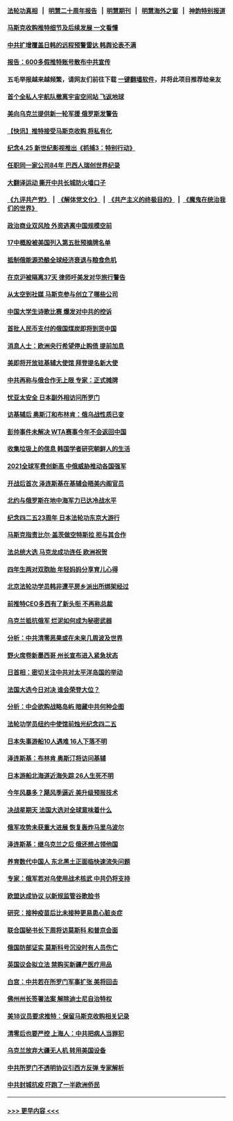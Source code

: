 #### [法轮功真相](https://github.com/gfw-breaker/truth/blob/master/README.md?t=0) &nbsp;&nbsp;|&nbsp;&nbsp; [明慧二十周年报告](https://github.com/gfw-breaker/mh-reports/blob/master/README.md?t=0) &nbsp;&nbsp;|&nbsp;&nbsp;[明慧期刊](https://github.com/gfw-breaker/mh-qikan) &nbsp;&nbsp;|&nbsp;&nbsp; [明慧海外之窗](https://github.com/gfw-breaker/mh-news/blob/master/README.md?t=0) &nbsp;&nbsp;|&nbsp;&nbsp; [神韵特别报道](https://github.com/gfw-breaker/mh-news/blob/master/shenyun.md?t=0)
#### [马斯克收购推特细节及后续发展 一文看懂](../pages/nsc418/n13720795.md?t=04261701) 
#### [中共扩增覆盖日韩的远程预警雷达 韩舆论表不满](../pages/nsc418/n13720659.md?t=04261701) 
#### [报告：600多假推特账号散布中共宣传](../pages/nsc418/n13720480.md?t=04261701) 
#### 五毛举报越来越频繁，请网友们前往下载 [一键翻墙软件](https://github.com/gfw-breaker/ssr-accounts)，并将此项目推荐给亲友
#### [首个全私人宇航队撤离宇宙空间站 飞返地球](../pages/nsc418/n13720435.md?t=04261701) 
#### [美向乌克兰提供新一轮军援 俄罗斯发警告](../pages/nsc418/n13720465.md?t=04261701) 
#### [【快讯】推特接受马斯克收购 将私有化](../pages/nsc418/n13720476.md?t=04261701) 
#### [纪念4.25 新世纪影视推出《抓捕3：特别行动》](../pages/nsc418/n13717350.md?t=04261701) 
#### [任职同一家公司84年 巴西人瑞创世界纪录](../pages/nsc418/n13719990.md?t=04261701) 
#### [大翻译运动 撕开中共长城防火墙口子](../pages/nsc418/n13720365.md?t=04261701) 
#### [《九评共产党》](https://github.com/begood0513/9ping.md/blob/master/README.md) &nbsp;|&nbsp; [《解体党文化》](../../../../jtdwh.md/blob/master/README.md)  &nbsp;|&nbsp; [《共产主义的终极目的》](../../../../gczydzjmd.md/blob/master/README.md) &nbsp;|&nbsp; [《魔鬼在统治我们的世界》](../../../../mgztzwmdsj.md/blob/master/README.md) 
#### [政治商业双风险 外资逃离中国规模空前](../pages/nsc418/n13720271.md?t=04261701) 
#### [17中概股被美国列入第五批预摘牌名单](../pages/nsc418/n13720347.md?t=04261701) 
#### [抵制俄能源恐酿全球经济衰退与粮食危机](../pages/nsc418/n13720438.md?t=04261701) 
#### [在京沪被隔离37天 律师吁美发对华旅行警告](../pages/nsc418/n13720436.md?t=04261701) 
#### [从太空到社媒 马斯克参与创立了哪些公司](../pages/nsc418/n13719553.md?t=04261701) 
#### [中国大学生诗歌比赛 爆发对中共的控诉](../pages/nsc418/n13720369.md?t=04261701) 
#### [首批人民币支付的俄国煤炭即将到货中国](../pages/nsc418/n13720391.md?t=04261701) 
#### [消息人士：欧洲央行希望停止购债 提前加息](../pages/nsc418/n13719412.md?t=04261701) 
#### [美即将开放驻基辅大使馆 拜登提名新大使](../pages/nsc418/n13720167.md?t=04261701) 
#### [中共再称与俄合作无上限 专家：正式摊牌](../pages/nsc418/n13720362.md?t=04261701) 
#### [忧亚太安全 日本副外相访问所罗门](../pages/nsc418/n13720147.md?t=04261701) 
#### [访基辅后 奥斯汀和布林肯：俄乌战性质已变](../pages/nsc418/n13720183.md?t=04261701) 
#### [彭帅事件未解决 WTA赛事今年不会返回中国](../pages/nsc418/n13720023.md?t=04261701) 
#### [收集垃圾上的信息 韩国学者研究朝鲜人的生活](../pages/nsc418/n13719812.md?t=04261701) 
#### [2021全球军费创新高 中俄威胁推动各国强军](../pages/nsc418/n13719859.md?t=04261701) 
#### [开战后首次 泽连斯基在基辅会晤美内阁官员](../pages/nsc418/n13719822.md?t=04261701) 
#### [北约与俄罗斯在地中海军力已达冷战水平](../pages/nsc418/n13719722.md?t=04261701) 
#### [纪念四二五23周年 日本法轮功东京大游行](../pages/nsc418/n13719433.md?t=04261701) 
#### [马斯克指责比尔‧盖茨做空特斯拉 拒与其合作](../pages/nsc418/n13719483.md?t=04261701) 
#### [法总统大选  马克龙成功连任 欧洲祝贺](../pages/nsc418/n13719442.md?t=04261701) 
#### [四年生两对双胞胎 年轻妈妈分享育儿心得](../pages/nsc418/n13719150.md?t=04261701) 
#### [北京法轮功学员韩非遭平房乡派出所绑架经过](../pages/nsc418/n13719316.md?t=04261701) 
#### [前推特CEO多西有了新头衔 不再称总裁](../pages/nsc418/n13719420.md?t=04261701) 
#### [乌克兰抵抗俄军 烂泥如何成为秘密武器](../pages/nsc418/n13719439.md?t=04261701) 
#### [分析：中共清零恶果或在未来几周波及世界](../pages/nsc418/n13719436.md?t=04261701) 
#### [野火席卷新墨西哥 州长宣布进入紧急状态](../pages/nsc418/n13719351.md?t=04261701) 
#### [日首相：密切关注中共对太平洋岛国的举动](../pages/nsc418/n13719329.md?t=04261701) 
#### [法国大选今日对决 谁会荣登大位？](../pages/nsc418/n13719235.md?t=04261701) 
#### [分析：中企欲购战略岛屿 暗藏中共何种企图](../pages/nsc418/n13715568.md?t=04261701) 
#### [法轮功学员纽约中使馆前烛光纪念四二五](../pages/nsc418/n13719075.md?t=04261701) 
#### [日本失事游船10人遇难 16人下落不明](../pages/nsc418/n13719281.md?t=04261701) 
#### [泽连斯基：布林肯 奥斯汀将访问基辅](../pages/nsc418/n13718768.md?t=04261701) 
#### [日本游船北海道近海失踪 26人生死不明](../pages/nsc418/n13718714.md?t=04261701) 
#### [今年风暴多？飓风季逼近  美升级预报技术](../pages/nsc418/n13718650.md?t=04261701) 
#### [决战星期天 法国大选对全球意味着什么](../pages/nsc418/n13718591.md?t=04261701) 
#### [俄军攻势未获重大进展 恢复轰炸马里乌波尔](../pages/nsc418/n13718574.md?t=04261701) 
#### [泽连斯基：继乌克兰之后 俄还想占领他国](../pages/nsc418/n13718473.md?t=04261701) 
#### [养育数代中国人 东北黑土正面临快速流失问题](../pages/nsc418/n13718422.md?t=04261701) 
#### [专家：俄军若对乌使用战术核武 中共仍将支持](../pages/nsc418/n13718303.md?t=04261701) 
#### [欧盟达成协议 以新规监管谷歌脸书](../pages/nsc418/n13718105.md?t=04261701) 
#### [研究：接种疫苗后比未接种更易患心脏炎症](../pages/nsc418/n13717987.md?t=04261701) 
#### [联合国秘书长下周将访莫斯科 和普京会面](../pages/nsc418/n13717985.md?t=04261701) 
#### [俄国防部证实 莫斯科号沉没时有人员伤亡](../pages/nsc418/n13717954.md?t=04261701) 
#### [英国议会拟立法 禁购买新疆产医疗用品](../pages/nsc418/n13717922.md?t=04261701) 
#### [白宫：中共若在所罗门军事扩张 美将回击](../pages/nsc418/n13717961.md?t=04261701) 
#### [佛州州长签署法案 解除迪士尼自治特权](../pages/nsc418/n13717956.md?t=04261701) 
#### [美18议员要求推特：保留马斯克收购相关记录](../pages/nsc418/n13717868.md?t=04261701) 
#### [清零后也要严控 上海人：中共把病人当罪犯](../pages/nsc418/n13717884.md?t=04261701) 
#### [乌克兰放弃大疆无人机 转用美国设备](../pages/nsc418/n13717883.md?t=04261701) 
#### [中共所罗门不透明协议引西方反弹 专家解析](../pages/nsc418/n13717682.md?t=04261701) 
#### [中共封城抗疫 吓跑了一半欧洲侨民](../pages/nsc418/n13717854.md?t=04261701) 

----
#### [ >>> 更早内容 <<< ](../indexes/nsc418-earlier.md)
